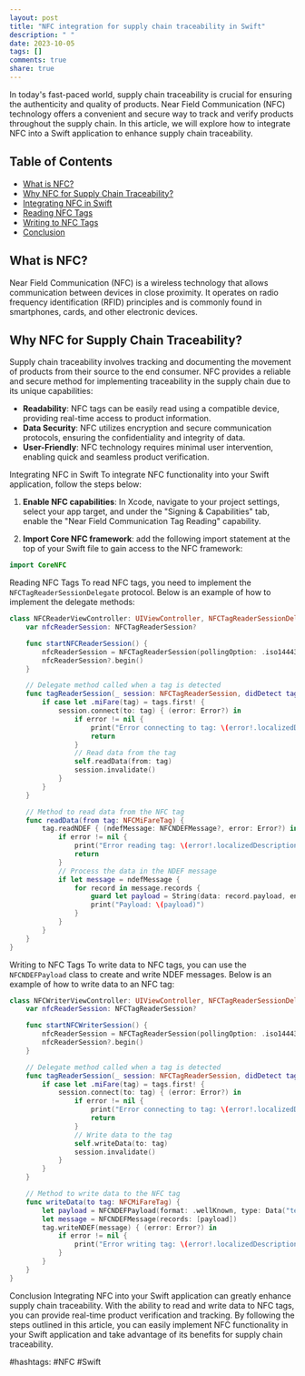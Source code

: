 ```yaml
---
layout: post
title: "NFC integration for supply chain traceability in Swift"
description: " "
date: 2023-10-05
tags: []
comments: true
share: true
---
```


In today's fast-paced world, supply chain traceability is crucial for ensuring the authenticity and quality of products. Near Field Communication (NFC) technology offers a convenient and secure way to track and verify products throughout the supply chain. In this article, we will explore how to integrate NFC into a Swift application to enhance supply chain traceability.

## Table of Contents
- [What is NFC?](#what-is-nfc)
- [Why NFC for Supply Chain Traceability?](#why-nfc-for-supply-chain-traceability)
- [Integrating NFC in Swift](#integrating-nfc-in-swift)
- [Reading NFC Tags](#reading-nfc-tags)
- [Writing to NFC Tags](#writing-to-nfc-tags)
- [Conclusion](#conclusion)

## What is NFC?

Near Field Communication (NFC) is a wireless technology that allows communication between devices in close proximity. It operates on radio frequency identification (RFID) principles and is commonly found in smartphones, cards, and other electronic devices.

## Why NFC for Supply Chain Traceability?

Supply chain traceability involves tracking and documenting the movement of products from their source to the end consumer. NFC provides a reliable and secure method for implementing traceability in the supply chain due to its unique capabilities:

- **Readability**: NFC tags can be easily read using a compatible device, providing real-time access to product information.
- **Data Security**: NFC utilizes encryption and secure communication protocols, ensuring the confidentiality and integrity of data.
- **User-Friendly**: NFC technology requires minimal user intervention, enabling quick and seamless product verification.

Integrating NFC in Swift
To integrate NFC functionality into your Swift application, follow the steps below:

1. **Enable NFC capabilities**: In Xcode, navigate to your project settings, select your app target, and under the "Signing & Capabilities" tab, enable the "Near Field Communication Tag Reading" capability.

2. **Import Core NFC framework**: add the following import statement at the top of your Swift file to gain access to the NFC framework: 

```swift
import CoreNFC
```

Reading NFC Tags
To read NFC tags, you need to implement the `NFCTagReaderSessionDelegate` protocol. Below is an example of how to implement the delegate methods:

```swift
class NFCReaderViewController: UIViewController, NFCTagReaderSessionDelegate {
    var nfcReaderSession: NFCTagReaderSession?

    func startNFCReaderSession() {
        nfcReaderSession = NFCTagReaderSession(pollingOption: .iso14443, delegate: self)
        nfcReaderSession?.begin()
    }

    // Delegate method called when a tag is detected
    func tagReaderSession(_ session: NFCTagReaderSession, didDetect tags: [NFCTag]) {
        if case let .miFare(tag) = tags.first! {
            session.connect(to: tag) { (error: Error?) in
                if error != nil {
                    print("Error connecting to tag: \(error!.localizedDescription)")
                    return
                }
                // Read data from the tag
                self.readData(from: tag)
                session.invalidate()
            }
        }
    }

    // Method to read data from the NFC tag
    func readData(from tag: NFCMiFareTag) {
        tag.readNDEF { (ndefMessage: NFCNDEFMessage?, error: Error?) in
            if error != nil {
                print("Error reading tag: \(error!.localizedDescription)")
                return
            }
            // Process the data in the NDEF message
            if let message = ndefMessage {
                for record in message.records {
                    guard let payload = String(data: record.payload, encoding: .utf8) else { continue }
                    print("Payload: \(payload)")
                }
            }
        }
    }
}
```

Writing to NFC Tags
To write data to NFC tags, you can use the `NFCNDEFPayload` class to create and write NDEF messages. Below is an example of how to write data to an NFC tag:

```swift
class NFCWriterViewController: UIViewController, NFCTagReaderSessionDelegate {
    var nfcReaderSession: NFCTagReaderSession?

    func startNFCWriterSession() {
        nfcReaderSession = NFCTagReaderSession(pollingOption: .iso14443, delegate: self)
        nfcReaderSession?.begin()
    }

    // Delegate method called when a tag is detected
    func tagReaderSession(_ session: NFCTagReaderSession, didDetect tags: [NFCTag]) {
        if case let .miFare(tag) = tags.first! {
            session.connect(to: tag) { (error: Error?) in
                if error != nil {
                    print("Error connecting to tag: \(error!.localizedDescription)")
                    return
                }
                // Write data to the tag
                self.writeData(to: tag)
                session.invalidate()
            }
        }
    }

    // Method to write data to the NFC tag
    func writeData(to tag: NFCMiFareTag) {
        let payload = NFCNDEFPayload(format: .wellKnown, type: Data("text/plain".utf8), identifier: Data(), payload: Data("Hello, NFC!".utf8))
        let message = NFCNDEFMessage(records: [payload])
        tag.writeNDEF(message) { (error: Error?) in
            if error != nil {
                print("Error writing tag: \(error!.localizedDescription)")
            }
        }
    }
}
```

Conclusion
Integrating NFC into your Swift application can greatly enhance supply chain traceability. With the ability to read and write data to NFC tags, you can provide real-time product verification and tracking. By following the steps outlined in this article, you can easily implement NFC functionality in your Swift application and take advantage of its benefits for supply chain traceability.

#hashtags: #NFC #Swift
